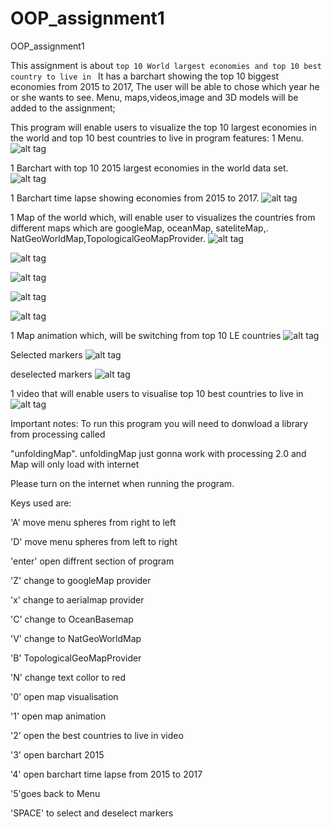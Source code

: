 # OOP_assignment1
OOP_assignment1

This assignment is about `top 10 World largest economies and top 10 best country to live in `
It has a barchart showing the top 10 biggest economies from 2015 to 2017,
The user will be able to chose which year he or she wants to see.
Menu, maps,videos,image and 3D models will be added to the assignment;


 This program will enable users to visualize the top 10 largest economies in the world and top 10 best countries to live in 
 program features:
 1 Menu.
![alt tag](https://cloud.githubusercontent.com/assets/15609932/11638739/6d99e686-9d20-11e5-99bf-9971af42dd69.PNG)

 1 Barchart with top 10 2015 largest economies in the world data set.
 ![alt tag](https://cloud.githubusercontent.com/assets/15609932/11638743/6da42f42-9d20-11e5-9cd8-e1d3a55c669f.PNG)

 1 Barchart time lapse showing economies from 2015 to 2017.
 ![alt tag](https://cloud.githubusercontent.com/assets/15609932/11638744/6da4f706-9d20-11e5-8dda-caa0d26768ac.PNG)

 1 Map of the world which, will enable user to visualizes the countries from  different maps which are googleMap, oceanMap, sateliteMap,.
NatGeoWorldMap,TopologicalGeoMapProvider.
 ![alt tag](https://cloud.githubusercontent.com/assets/15609932/11638742/6d9ff60c-9d20-11e5-9795-e4d86d3a6578.PNG)

 ![alt tag](https://cloud.githubusercontent.com/assets/15609932/11638741/6d9ecef8-9d20-11e5-9e69-04d02c4e532d.PNG)

 ![alt tag](https://cloud.githubusercontent.com/assets/15609932/11638745/6dae84ba-9d20-11e5-8c0a-a6296b406690.PNG)

 ![alt tag](https://cloud.githubusercontent.com/assets/15609932/11638746/6db324ca-9d20-11e5-92fb-609a586ff8a9.PNG)

 ![alt tag](https://cloud.githubusercontent.com/assets/15609932/11638747/6db6ba5e-9d20-11e5-94a4-f03a058e0530.PNG)

 1 Map animation which, will be switching from top 10 LE countries
  ![alt tag](https://cloud.githubusercontent.com/assets/15609932/11638748/6db92cee-9d20-11e5-9a56-7aaccff5643a.PNG)

 Selected markers
 ![alt tag](https://cloud.githubusercontent.com/assets/15609932/11638740/6d9ca466-9d20-11e5-883c-490046f120f8.PNG)

 deselected markers
  ![alt tag](https://cloud.githubusercontent.com/assets/15609932/11638742/6d9ff60c-9d20-11e5-9795-e4d86d3a6578.PNG)

 1 video that will enable users to visualise top 10 best countries to live in
 ![alt tag](https://cloud.githubusercontent.com/assets/15609932/11638739/6d99e686-9d20-11e5-99bf-9971af42dd69.PNG)

 

 Important notes:
 To run this program you will need to donwload a library from processing called 

 "unfoldingMap". unfoldingMap just gonna work with processing 2.0 and Map will only load with internet

 Please turn on the internet when running the program.
 
 Keys used are:
 
 
 'A' move menu spheres from right to left 

 'D' move menu spheres from left to right

 'enter' open diffrent section of program

 'Z' change to googleMap provider

 'x' change to aerialmap provider

 'C' change to OceanBasemap

 'V' change to NatGeoWorldMap

 'B' TopologicalGeoMapProvider

 'N' change text collor to red

 '0' open map visualisation

 '1' open map animation

 '2' open the best countries to live in video

 '3' open barchart 2015

 '4' open barchart time lapse from 2015 to 2017

 '5'goes back to Menu

 'SPACE' to select and deselect markers
